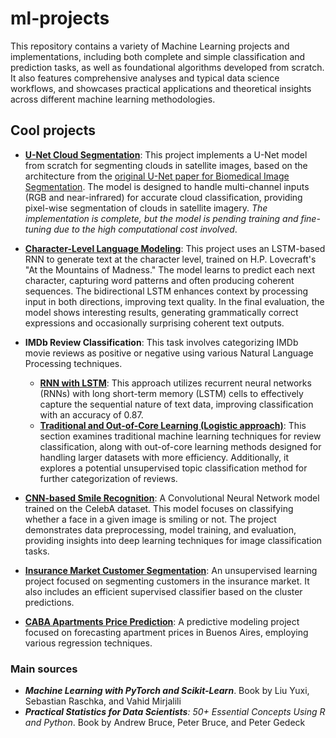 # ml-projects

This repository contains a variety of Machine Learning projects and implementations, including both complete and simple classification and prediction tasks, as well as foundational algorithms developed from scratch. It also features comprehensive analyses and typical data science workflows, and showcases practical applications and theoretical insights across different machine learning methodologies.

## Cool projects


- [**U-Net Cloud Segmentation**](/deep-learning/satellite-images-cloud-segmentation): This project implements a U-Net model from scratch for segmenting clouds in satellite images, based on the architecture from the [original U-Net paper for Biomedical Image Segmentation](https://arxiv.org/pdf/1505.04597). The model is designed to handle multi-channel inputs (RGB and near-infrared) for accurate cloud classification, providing pixel-wise segmentation of clouds in satellite imagery. _The implementation is complete, but the model is pending training and fine-tuning due to the high computational cost involved_.


- [**Character-Level Language Modeling**](/deep-learning/character-level-language-modelling/character-prediction-with-book.ipynb): This project uses an LSTM-based RNN to generate text at the character level, trained on H.P. Lovecraft's "At the Mountains of Madness." The model learns to predict each next character, capturing word patterns and often producing coherent sequences. The bidirectional LSTM enhances context by processing input in both directions, improving text quality. In the final evaluation, the model shows interesting results, generating grammatically correct expressions and occasionally surprising coherent text outputs.


- **IMDb Review Classification**: This task involves categorizing IMDb movie reviews as positive or negative using various Natural Language Processing techniques.
  - [**RNN with LSTM**](deep-learning/imdb_analysis_RNN.ipynb): This approach utilizes recurrent neural networks (RNNs) with long short-term memory (LSTM) cells to effectively capture the sequential nature of text data, improving classification with an accuracy of 0.87.
  - [**Traditional and Out-of-Core Learning (Logistic approach)**](supervised-learning/imdb-review-classification/imdb.ipynb): This section examines traditional machine learning techniques for review classification, along with out-of-core learning methods designed for handling larger datasets with more efficiency. Additionally, it explores a potential unsupervised topic classification method for further categorization of reviews.


- [**CNN-based Smile Recognition**](/deep-learning/CelebA-attributes-classification/CelebA-attributes-classification.ipynb): A Convolutional Neural Network model trained on the CelebA dataset. This model focuses on classifying whether a face in a given image is smiling or not. The project demonstrates data preprocessing, model training, and evaluation, providing insights into deep learning techniques for image classification tasks.


- [**Insurance Market Customer Segmentation**](unsupervised-learning/insurance-market-segmentation/insurance-market-segmentation.ipynb): An unsupervised learning project focused on segmenting customers in the insurance market. It also includes an efficient supervised classifier based on the cluster predictions.


- [**CABA Apartments Price Prediction**](supervised-learning/caba-apartment-price-prediction/caba-apartments.ipynb): A predictive modeling project focused on forecasting apartment prices in Buenos Aires, employing various regression techniques.

### Main sources

- _**Machine Learning with PyTorch and Scikit-Learn**_. Book by Liu Yuxi, Sebastian Raschka, and Vahid Mirjalili
- _**Practical Statistics for Data Scientists**: 50+ Essential Concepts Using R and Python_. Book by Andrew Bruce, Peter Bruce, and Peter Gedeck

